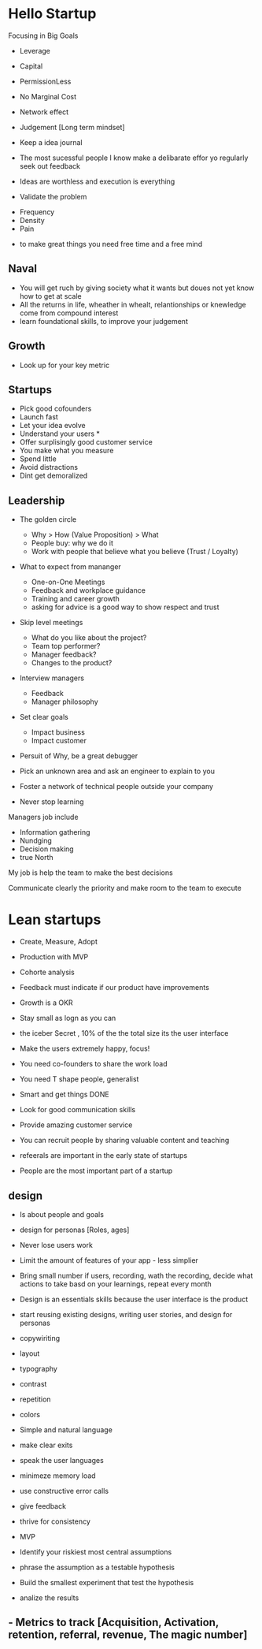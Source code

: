 # Hello Startup

Focusing in Big Goals

- Leverage
- Capital 
- PermissionLess
- No Marginal Cost
- Network effect
- Judgement [Long term mindset]

- Keep a idea journal
- The most sucessful people I know make a delibarate effor yo regularly seek out feedback
- Ideas are worthless and execution is everything

- Validate the problem
 * Frequency
 * Density
 * Pain

- to make great things you need free time and a free mind

## Naval
- You will get ruch by giving society what it wants but doues not yet know how to get at scale
- All the returns in life, wheather in whealt, relantionships or knewledge come from compound interest
- learn foundational skills, to improve your judgement 

## Growth 
- Look up for your key metric

## Startups 

- Pick good cofounders
- Launch fast
- Let your idea evolve
- Understand your users *
- Offer surplisingly good customer service
- You make what you measure
- Spend little
- Avoid distractions
- Dint get demoralized


## Leadership

- The golden circle
    * Why > How (Value Proposition) > What
    * People buy: why we do it
    * Work with people that believe what you believe (Trust / Loyalty)

- What to expect from mananger
    * One-on-One Meetings
    * Feedback and workplace guidance
    * Training and career growth
    * asking for advice is a good way to show respect and trust

- Skip level meetings
    * What do you like about the project?
    * Team top performer?
    * Manager feedback?
    * Changes to the product?

- Interview managers
    * Feedback
    * Manager philosophy

- Set clear goals
    * Impact business
    * Impact customer

- Persuit of Why, be a great debugger
- Pick an unknown area and ask an engineer to explain to you
- Foster a network of technical people outside your company
- Never stop learning

Managers job include
- Information gathering 
- Nundging
- Decision making
- true North

My job is help the team to make the best decisions

Communicate clearly the priority and make room to the team to execute


# Lean startups

- Create, Measure, Adopt
- Production with MVP
- Cohorte analysis 
- Feedback must indicate if our product have improvements
- Growth is a OKR


- Stay small as logn as you can
- the iceber Secret , 10% of the the total size its the user interface
- Make the users extremely happy, focus!
- You need co-founders to share the work load
- You need T shape people, generalist
- Smart and get things DONE
- Look for good communication skills
- Provide amazing customer service
- You can recruit people by sharing valuable content and teaching
- refeerals are important in the early state of startups
- People are the most important part of a startup


## design 
- Is about people and goals
- design for personas [Roles, ages]
- Never lose users work
- Limit the amount of features of your app - less simplier
- Bring small number if users, recording, wath the recording, decide what actions to take basd on your learnings, repeat every month
- Design is an essentials skills because the user interface is the product
- start reusing existing designs, writing user stories, and design for personas
- copywiriting
- layout
- typography
- contrast 
- repetition 
- colors

- Simple and natural language
- make clear exits
- speak the user languages
- minimeze memory load
- use constructive error calls
- give feedback
- thrive for consistency



- MVP
- Identify your riskiest most central assumptions
- phrase the assumption as a testable hypothesis
- Build the smallest experiment that test the hypothesis
- analize the results

## - Metrics to track [Acquisition, Activation, retention, referral, revenue, The magic number]
